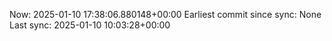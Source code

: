 Now: 2025-01-10 17:38:06.880148+00:00 Earliest commit since sync: None Last sync: 2025-01-10 10:03:28+00:00
